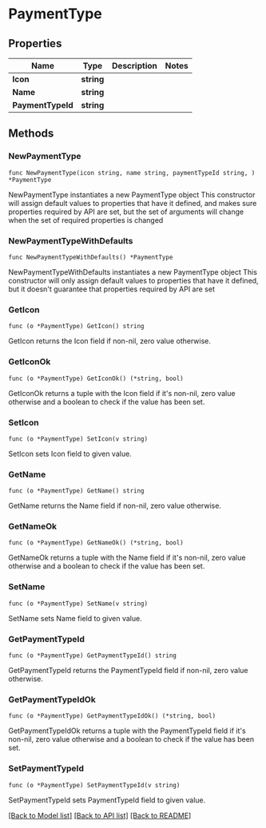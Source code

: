 # PaymentType

## Properties

| Name              | Type       | Description | Notes |
| ----------------- | ---------- | ----------- | ----- |
| **Icon**          | **string** |             |       |
| **Name**          | **string** |             |       |
| **PaymentTypeId** | **string** |             |       |

## Methods

### NewPaymentType

`func NewPaymentType(icon string, name string, paymentTypeId string, ) *PaymentType`

NewPaymentType instantiates a new PaymentType object This constructor will assign default values to properties that have it defined, and makes sure properties required by API are set, but the set of arguments will change when the set of required properties is changed

### NewPaymentTypeWithDefaults

`func NewPaymentTypeWithDefaults() *PaymentType`

NewPaymentTypeWithDefaults instantiates a new PaymentType object This constructor will only assign default values to properties that have it defined, but it doesn't guarantee that properties required by API are set

### GetIcon

`func (o *PaymentType) GetIcon() string`

GetIcon returns the Icon field if non-nil, zero value otherwise.

### GetIconOk

`func (o *PaymentType) GetIconOk() (*string, bool)`

GetIconOk returns a tuple with the Icon field if it's non-nil, zero value otherwise and a boolean to check if the value has been set.

### SetIcon

`func (o *PaymentType) SetIcon(v string)`

SetIcon sets Icon field to given value.

### GetName

`func (o *PaymentType) GetName() string`

GetName returns the Name field if non-nil, zero value otherwise.

### GetNameOk

`func (o *PaymentType) GetNameOk() (*string, bool)`

GetNameOk returns a tuple with the Name field if it's non-nil, zero value otherwise and a boolean to check if the value has been set.

### SetName

`func (o *PaymentType) SetName(v string)`

SetName sets Name field to given value.

### GetPaymentTypeId

`func (o *PaymentType) GetPaymentTypeId() string`

GetPaymentTypeId returns the PaymentTypeId field if non-nil, zero value otherwise.

### GetPaymentTypeIdOk

`func (o *PaymentType) GetPaymentTypeIdOk() (*string, bool)`

GetPaymentTypeIdOk returns a tuple with the PaymentTypeId field if it's non-nil, zero value otherwise and a boolean to check if the value has been set.

### SetPaymentTypeId

`func (o *PaymentType) SetPaymentTypeId(v string)`

SetPaymentTypeId sets PaymentTypeId field to given value.

[\[Back to Model list\]](./#documentation-for-models) [\[Back to API list\]](./#documentation-for-api-endpoints) [\[Back to README\]](./)
